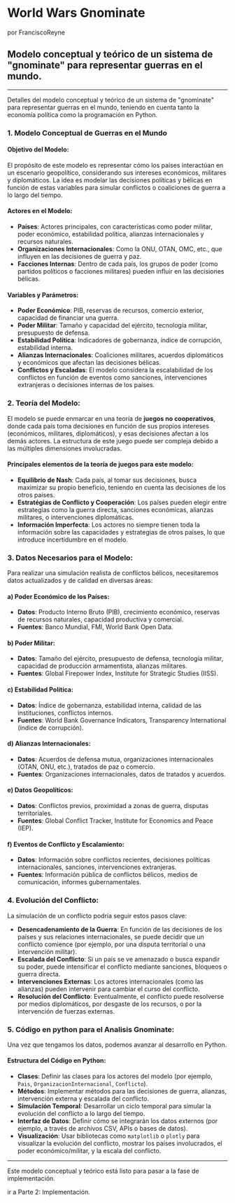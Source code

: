 # World Wars Gnominate

por FranciscoReyne

## Modelo conceptual y teórico de un sistema de "gnominate" para representar guerras en el mundo.


---


Detalles del modelo conceptual y teórico de un sistema de "gnominate" para representar guerras en el mundo, teniendo en cuenta tanto la economía política como la programación en Python.

### 1. **Modelo Conceptual de Guerras en el Mundo**

#### **Objetivo del Modelo:**
El propósito de este modelo es representar cómo los países interactúan en un escenario geopolítico, considerando sus intereses económicos, militares y diplomáticos. La idea es modelar las decisiones políticas y bélicas en función de estas variables para simular conflictos o coaliciones de guerra a lo largo del tiempo.

#### **Actores en el Modelo:**
- **Países**: Actores principales, con características como poder militar, poder económico, estabilidad política, alianzas internacionales y recursos naturales.
- **Organizaciones Internacionales**: Como la ONU, OTAN, OMC, etc., que influyen en las decisiones de guerra y paz.
- **Facciones Internas**: Dentro de cada país, los grupos de poder (como partidos políticos o facciones militares) pueden influir en las decisiones bélicas.

#### **Variables y Parámetros:**
- **Poder Económico**: PIB, reservas de recursos, comercio exterior, capacidad de financiar una guerra.
- **Poder Militar**: Tamaño y capacidad del ejército, tecnología militar, presupuesto de defensa.
- **Estabilidad Política**: Indicadores de gobernanza, índice de corrupción, estabilidad interna.
- **Alianzas Internacionales**: Coaliciones militares, acuerdos diplomáticos y económicos que afectan las decisiones bélicas.
- **Conflictos y Escaladas**: El modelo considera la escalabilidad de los conflictos en función de eventos como sanciones, intervenciones extranjeras o decisiones internas de los países.

### 2. **Teoría del Modelo:**
El modelo se puede enmarcar en una teoría de **juegos no cooperativos**, donde cada país toma decisiones en función de sus propios intereses (económicos, militares, diplomáticos), y esas decisiones afectan a los demás actores. La estructura de este juego puede ser compleja debido a las múltiples dimensiones involucradas.

#### **Principales elementos de la teoría de juegos para este modelo**:
- **Equilibrio de Nash**: Cada país, al tomar sus decisiones, busca maximizar su propio beneficio, teniendo en cuenta las decisiones de los otros países.
- **Estratégias de Conflicto y Cooperación**: Los países pueden elegir entre estrategias como la guerra directa, sanciones económicas, alianzas militares, o intervenciones diplomáticas.
- **Información Imperfecta**: Los actores no siempre tienen toda la información sobre las capacidades y estrategias de otros países, lo que introduce incertidumbre en el modelo.

### 3. **Datos Necesarios para el Modelo:**

Para realizar una simulación realista de conflictos bélicos, necesitaremos datos actualizados y de calidad en diversas áreas:

#### **a) Poder Económico de los Países:**
- **Datos**: Producto Interno Bruto (PIB), crecimiento económico, reservas de recursos naturales, capacidad productiva y comercial.
- **Fuentes**: Banco Mundial, FMI, World Bank Open Data.

#### **b) Poder Militar:**
- **Datos**: Tamaño del ejército, presupuesto de defensa, tecnología militar, capacidad de producción armamentista, alianzas militares.
- **Fuentes**: Global Firepower Index, Institute for Strategic Studies (IISS).

#### **c) Estabilidad Política:**
- **Datos**: Índice de gobernanza, estabilidad interna, calidad de las instituciones, conflictos internos.
- **Fuentes**: World Bank Governance Indicators, Transparency International (índice de corrupción).

#### **d) Alianzas Internacionales:**
- **Datos**: Acuerdos de defensa mutua, organizaciones internacionales (OTAN, ONU, etc.), tratados de paz o comercio.
- **Fuentes**: Organizaciones internacionales, datos de tratados y acuerdos.

#### **e) Datos Geopolíticos:**
- **Datos**: Conflictos previos, proximidad a zonas de guerra, disputas territoriales.
- **Fuentes**: Global Conflict Tracker, Institute for Economics and Peace (IEP).

#### **f) Eventos de Conflicto y Escalamiento:**
- **Datos**: Información sobre conflictos recientes, decisiones políticas internacionales, sanciones, intervenciones extranjeras.
- **Fuentes**: Información pública de conflictos bélicos, medios de comunicación, informes gubernamentales.

### 4. **Evolución del Conflicto:**

La simulación de un conflicto podría seguir estos pasos clave:
- **Desencadenamiento de la Guerra**: En función de las decisiones de los países y sus relaciones internacionales, se puede decidir que un conflicto comience (por ejemplo, por una disputa territorial o una intervención militar).
- **Escalada del Conflicto**: Si un país se ve amenazado o busca expandir su poder, puede intensificar el conflicto mediante sanciones, bloqueos o guerra directa.
- **Intervenciones Externas**: Los actores internacionales (como las alianzas) pueden intervenir para cambiar el curso del conflicto.
- **Resolución del Conflicto**: Eventualmente, el conflicto puede resolverse por medios diplomáticos, por desgaste de los recursos, o por la intervención de fuerzas externas.

### 5. **Código en python para el Analisis Gnominate:**

Una vez que tengamos los datos, podemos avanzar al desarrollo en Python.

#### **Estructura del Código en Python:**
- **Clases**: Definir las clases para los actores del modelo (por ejemplo, `Pais`, `OrganizacionInternacional`, `Conflicto`).
- **Métodos**: Implementar métodos para las decisiones de guerra, alianzas, intervención externa y escalada del conflicto.
- **Simulación Temporal**: Desarrollar un ciclo temporal para simular la evolución del conflicto a lo largo del tiempo.
- **Interfaz de Datos**: Definir cómo se integrarán los datos externos (por ejemplo, a través de archivos CSV, APIs o bases de datos).
- **Visualización**: Usar bibliotecas como `matplotlib` o `plotly` para visualizar la evolución del conflicto, mostrar los países involucrados, el poder económico/militar, y la escala del conflicto.

---

Este modelo conceptual y teórico está listo para pasar a la fase de implementación.

ir a Parte 2: Implementación.
